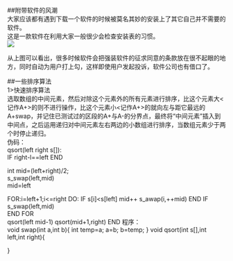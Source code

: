 ##附带软件的风潮  
大家应该都有遇到下载一个软件的时候被莫名其妙的安装上了其它自己并不需要的软件。  
这是一款软件在利用大家一般很少会检查安装表的习惯。   
![](https://raw.githubusercontent.com/zlsteven/homework-source/gh-pages/images/屏幕截图(36).png)    

从上图可以看出，很多时候软件会把强装软件的征求同意的条款放在很不起眼的地方，同时自动为用户打上勾，这样即使用户发起投诉，软件公司也有借口了。  
  
##一些排序算法   
1>快速排序算法  
选取数组的中间元素，然后对除这个元素外的所有元素进行排序，比这个元素大<记作A+>的则不进行操作，比这个元素小<记作A+>的就向左与距它最远的A+swap，并记住已测试过的区段的A+与A-的分界点，最终将“中间元素”插入到中间点，之后运用递归对中间元素左右两边的小数组进行排序，当数组元素少于两个时停止递归。  
伪码：  
qsort(left right s[]):  
IF right-l==left END  
  

int mid=(left+right)/2;  
s_swap(left,mid)  
mid=left  

FOR:i=left+1;i<=right DO:
IF s[i]<s[left] mid++ s_awap(i,++mid)
END IF  
s_swap(left,mid)  
END FOR  
qsort(left mid-1)
qsort(mid+1,right)
END
程序：  
void swap(int a,int b){
    int temp=a;
    a=b;
    b=temp;
}
void qsort(int s[],int left,int right){

}

  

